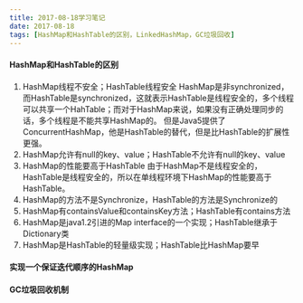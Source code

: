 ```yaml
---
title: 2017-08-18学习笔记
date: 2017-08-18
tags: [HashMap和HashTable的区别，LinkedHashMap，GC垃圾回收]
---
```


#### HashMap和HashTable的区别

1. HashMap线程不安全；HashTable线程安全
    HashMap是非synchronized，而HashTable是synchronized，这就表示HashTable是线程安全的，多个线程可以共享一个HahTable；而对于HashMap来说，如果没有正确处理同步的话，多个线程是不能共享HashMap的。
但是Java5提供了ConcurrentHashMap，他是HashTable的替代，但是比HashTable的扩展性更强。
2. HashMap允许有null的key、value；HashTable不允许有null的key、value
3. HashMap的性能要高于HashTable
   由于HashMap不是线程安全的，HashTable是线程安全的，所以在单线程环境下HashMap的性能要高于HashTable。
4. HashMap的方法不是Synchronize，HashTable的方法是Synchronize的
5. HashMap有containsValue和containsKey方法；HashTable有contains方法
6. HashMap是java1.2引进的Map interface的一个实现；HashTable继承于Dictionary类
7. HashMap是HashTable的轻量级实现；HashTable比HashMap要早

#### 实现一个保证迭代顺序的HashMap

#### GC垃圾回收机制